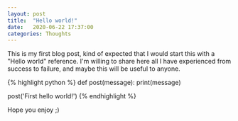 ```yaml
---
layout: post
title:  "Hello world!"
date:   2020-06-22 17:37:00
categories: Thoughts
---
```


This is my first blog post, kind of expected that I would start this with a "Hello world" reference. I'm willing to share here all I have experienced from success to failure, and maybe this will be useful to anyone.

{% highlight python %}
def post(message):
  print(message)

post('First hello world!')
{% endhighlight %}

Hope you enjoy ;)